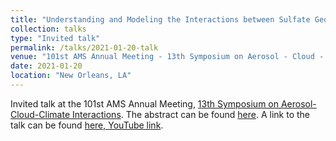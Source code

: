 ```yaml
---
title: "Understanding and Modeling the Interactions between Sulfate Geoengineering and Clouds"
collection: talks
type: "Invited talk"
permalink: /talks/2021-01-20-talk
venue: "101st AMS Annual Meeting - 13th Symposium on Aerosol - Cloud - Climate Interactions"
date: 2021-01-20
location: "New Orleans, LA"
---
```


Invited talk at the 101st AMS Annual Meeting, [13th Symposium on Aerosol-Cloud-Climate Interactions](https://annual.ametsoc.org/index.cfm/2021/program-events/conferences-and-symposia/13th-symposium-on-aerosol-cloud-climate-interactions/). The abstract can be found [here](https://ams.confex.com/ams/101ANNUAL/meetingapp.cgi/Paper/379262). A link to the talk can be found [here, YouTube link](https://tinyurl.com/yyjt8vzq).
